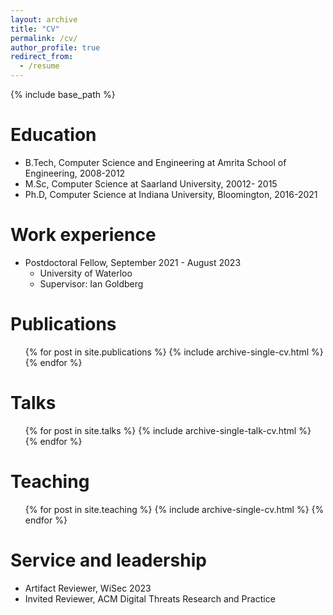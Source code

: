 ```yaml
---
layout: archive
title: "CV"
permalink: /cv/
author_profile: true
redirect_from:
  - /resume
---
```


{% include base_path %}

Education
======
* B.Tech, Computer Science and Engineering at Amrita School of Engineering, 2008-2012
* M.Sc, Computer Science at Saarland University, 20012- 2015
* Ph.D, Computer Science at Indiana University, Bloomington, 2016-2021

Work experience
======
* Postdoctoral Fellow, September 2021 - August 2023
   * University of Waterloo
   * Supervisor: Ian Goldberg
  

Publications
======
  <ul>{% for post in site.publications %}
    {% include archive-single-cv.html %}
  {% endfor %}</ul>
  
Talks
======
  <ul>{% for post in site.talks %}
    {% include archive-single-talk-cv.html %}
  {% endfor %}</ul>
  
Teaching
======
  <ul>{% for post in site.teaching %}
    {% include archive-single-cv.html %}
  {% endfor %}</ul>
  
Service and leadership
======
* Artifact Reviewer, WiSec 2023
* Invited Reviewer,  ACM Digital Threats Research and Practice
